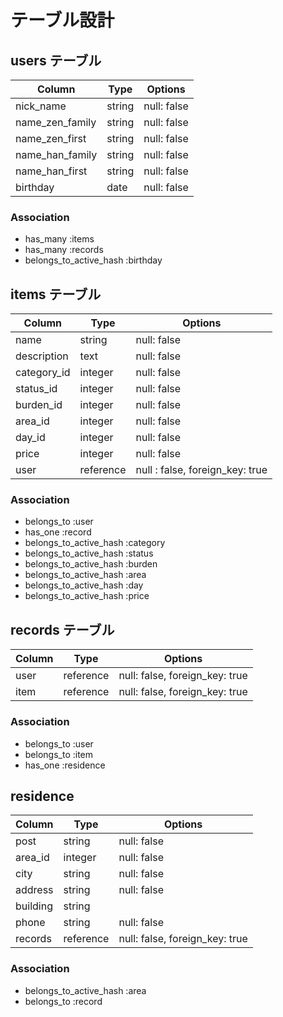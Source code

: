 # テーブル設計

## users テーブル

| Column          | Type    | Options           |
| --------------- | ------- | ----------------- |
| nick_name       | string  | null: false       |
| name_zen_family | string  | null: false       |
| name_zen_first  | string  | null: false       |
| name_han_family | string  | null: false       |
| name_han_first | string  | null: false       |
| birthday        | date | null: false       |

### Association

- has_many :items
- has_many :records
- belongs_to_active_hash :birthday

## items テーブル

| Column      | Type      | Options                         |
| ----------- | --------- | ------------------------------- |
| name        | string    | null: false                     |
| description | text      | null: false                     |
| category_id | integer   | null: false                     |
| status_id   | integer   | null: false                     |
| burden_id   | integer   | null: false                     |
| area_id     | integer   | null: false                     |
| day_id      | integer   | null: false                     |
| price       | integer   | null: false                     |
| user        | reference | null : false, foreign_key: true |

### Association

- belongs_to :user
- has_one :record
- belongs_to_active_hash :category
- belongs_to_active_hash :status
- belongs_to_active_hash :burden
- belongs_to_active_hash :area
- belongs_to_active_hash :day
- belongs_to_active_hash :price


## records テーブル

| Column | Type      | Options                        |
| ------ | --------- | ------------------------------ |
| user   | reference | null: false, foreign_key: true |
| item   | reference | null: false, foreign_key: true |

### Association

- belongs_to :user
- belongs_to :item
- has_one :residence


## residence
| Column   | Type      | Options                        |
| -------- | --------- | ------------------------------ |
| post     | string    | null: false                    |
| area_id  | integer   | null: false                    |
| city     | string    | null: false                    |
| address  | string    | null: false                    |
| building | string    |                                |
| phone    | string    | null: false                    |
| records  | reference | null: false, foreign_key: true |

### Association

- belongs_to_active_hash :area
- belongs_to :record
